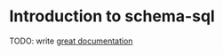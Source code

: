# Introduction to schema-sql

TODO: write [great documentation](http://jacobian.org/writing/what-to-write/)
